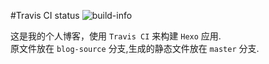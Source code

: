 #Travis CI status
![build-info](https://travis-ci.org/dust8/dust8.github.io.svg)

这是我的个人博客，使用 `Travis CI` 来构建 `Hexo` 应用.       
原文件放在 `blog-source` 分支,生成的静态文件放在 `master` 分支.
